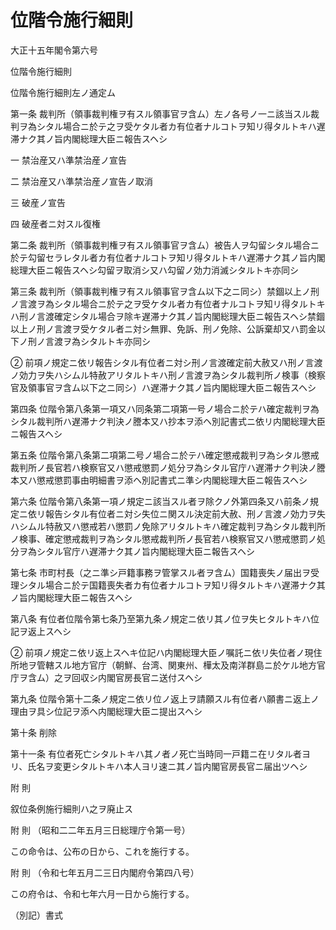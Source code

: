 # 位階令施行細則

大正十五年閣令第六号

位階令施行細則

位階令施行細則左ノ通定ム

第一条 裁判所（領事裁判権ヲ有スル領事官ヲ含ム）左ノ各号ノ一ニ該当スル裁判ヲ為シタル場合ニ於テ之ヲ受ケタル者カ有位者ナルコトヲ知リ得タルトキハ遅滞ナク其ノ旨内閣総理大臣ニ報告スヘシ

一 禁治産又ハ準禁治産ノ宣告

二 禁治産又ハ準禁治産ノ宣告ノ取消

三 破産ノ宣告

四 破産者ニ対スル復権

第二条 裁判所（領事裁判権ヲ有スル領事官ヲ含ム）被告人ヲ勾留シタル場合ニ於テ勾留セラレタル者カ有位者ナルコトヲ知リ得タルトキハ遅滞ナク其ノ旨内閣総理大臣ニ報告スヘシ勾留ヲ取消シ又ハ勾留ノ効力消滅シタルトキ亦同シ

第三条 裁判所（領事裁判権ヲ有スル領事官ヲ含ム以下之ニ同シ）禁錮以上ノ刑ノ言渡ヲ為シタル場合ニ於テ之ヲ受ケタル者カ有位者ナルコトヲ知リ得タルトキハ刑ノ言渡確定シタル場合ヲ除キ遅滞ナク其ノ旨内閣総理大臣ニ報告スヘシ禁錮以上ノ刑ノ言渡ヲ受ケタル者ニ対シ無罪、免訴、刑ノ免除、公訴棄却又ハ罰金以下ノ刑ノ言渡ヲ為シタルトキ亦同シ

② 前項ノ規定ニ依リ報告シタル有位者ニ対シ刑ノ言渡確定前大赦又ハ刑ノ言渡ノ効力ヲ失ハシムル特赦アリタルトキハ刑ノ言渡ヲ為シタル裁判所ノ検事（検察官及領事官ヲ含ム以下之ニ同シ）ハ遅滞ナク其ノ旨内閣総理大臣ニ報告スヘシ

第四条 位階令第八条第一項又ハ同条第二項第一号ノ場合ニ於テハ確定裁判ヲ為シタル裁判所ハ遅滞ナク判決ノ謄本又ハ抄本ヲ添ヘ別記書式ニ依リ内閣総理大臣ニ報告スヘシ

第五条 位階令第八条第二項第二号ノ場合ニ於テハ確定懲戒裁判ヲ為シタル懲戒裁判所ノ長官若ハ検察官又ハ懲戒懲罰ノ処分ヲ為シタル官庁ハ遅滞ナク判決ノ謄本又ハ懲戒懲罰事由明細書ヲ添ヘ別記書式ニ準シ内閣総理大臣ニ報告スヘシ

第六条 位階令第八条第一項ノ規定ニ該当スル者ヲ除クノ外第四条又ハ前条ノ規定ニ依リ報告シタル有位者ニ対シ失位ニ関スル決定前大赦、刑ノ言渡ノ効力ヲ失ハシムル特赦又ハ懲戒若ハ懲罰ノ免除アリタルトキハ確定裁判ヲ為シタル裁判所ノ検事、確定懲戒裁判ヲ為シタル懲戒裁判所ノ長官若ハ検察官又ハ懲戒懲罰ノ処分ヲ為シタル官庁ハ遅滞ナク其ノ旨内閣総理大臣ニ報告スヘシ

第七条 市町村長（之ニ準シ戸籍事務ヲ管掌スル者ヲ含ム）国籍喪失ノ届出ヲ受理シタル場合ニ於テ国籍喪失者カ有位者ナルコトヲ知リ得タルトキハ遅滞ナク其ノ旨内閣総理大臣ニ報告スヘシ

第八条 有位者位階令第七条乃至第九条ノ規定ニ依リ其ノ位ヲ失ヒタルトキハ位記ヲ返上スヘシ

② 前項ノ規定ニ依リ返上スヘキ位記ハ内閣総理大臣ノ嘱託ニ依リ失位者ノ現住所地ヲ管轄スル地方官庁（朝鮮、台湾、関東州、樺太及南洋群島ニ於ケル地方官庁ヲ含ム）之ヲ回収シ内閣官房長官ニ送付スヘシ

第九条 位階令第十二条ノ規定ニ依リ位ノ返上ヲ請願スル有位者ハ願書ニ返上ノ理由ヲ具シ位記ヲ添ヘ内閣総理大臣ニ提出スヘシ

第十条 削除

第十一条 有位者死亡シタルトキハ其ノ者ノ死亡当時同一戸籍ニ在リタル者ヨリ、氏名ヲ変更シタルトキハ本人ヨリ速ニ其ノ旨内閣官房長官ニ届出ツヘシ

附 則

叙位条例施行細則ハ之ヲ廃止ス

附 則 （昭和二二年五月三日総理庁令第一号）

この命令は、公布の日から、これを施行する。

附 則 （令和七年五月二三日内閣府令第四八号）

この府令は、令和七年六月一日から施行する。

（別記）書式

[](/./pict/2FH00000056463.pdf)
